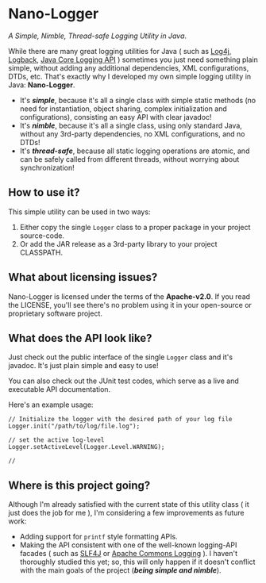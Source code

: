 # Nano-Logger
*A Simple, Nimble, Thread-safe Logging Utility in Java*. 

While there are many great logging utilities for Java ( such as [Log4j](https://logging.apache.org/log4j/), [Logback](https://logback.qos.ch/), [Java Core Logging API](https://docs.oracle.com/javase/8/docs/api/java/util/logging/package-summary.html) ) sometimes you just need something plain simple, without adding any additional dependencies, XML configurations, DTDs, etc. That's exactly why I developed my own simple logging utility in Java: **Nano-Logger**.

 - It's ***simple***, because it's all a single class with simple static methods (no need for instantiation, object sharing, complex initialization and configurations), consisting an easy API with clear javadoc!
 - It's ***nimble***, because it's all a single class, using only standard Java, without any 3rd-party dependencies, no XML configurations, and no DTDs!
 - It's ***thread-safe***, because all static logging operations are atomic, and can be safely called from different threads, without worrying about synchronization!

## How to use it?
This simple utility can be used in two ways:
 1. Either copy the single `Logger` class to a proper package in your project source-code.
 2. Or add the JAR release as a 3rd-party library to your project CLASSPATH.

## What about licensing issues?
Nano-Logger is licensed under the terms of the **Apache-v2.0**. If you read the LICENSE, you'll see there's no problem using it in your open-source or proprietary software project.

## What does the API look like?
Just check out the public interface of the single `Logger` class and it's javadoc. It's just plain simple and easy to use!

You can also check out the JUnit test codes, which serve as a live and executable API documentation.

Here's an example usage:

    // Initialize the logger with the desired path of your log file
    Logger.init("/path/to/log/file.log");

    // set the active log-level
    Logger.setActiveLevel(Logger.Level.WARNING);

    // 

## Where is this project going?
Although I'm already satisfied with the current state of this utility class ( it just does the job for me ), I'm considering a few improvements as future work:
 - Adding support for `printf` style formatting APIs.
 - Making the API consistent with one of the well-known logging-API facades ( such as [SLF4J](https://www.slf4j.org/) or [Apache Commons Logging](http://commons.apache.org/proper/commons-logging/) ). I haven't thoroughly studied this yet; so, this will only happen if it doesn't conflict with the main goals of the project (***being simple and nimble***).
